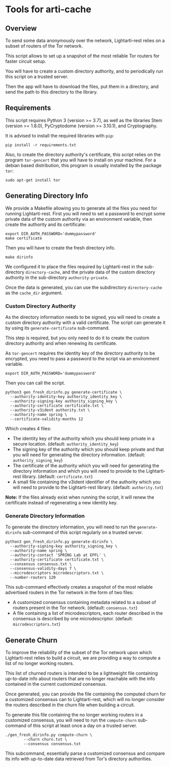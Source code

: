 # Tools for arti-cache

## Overview

To send some data anonymously over the network, Lightarti-rest relies on a
subset of routers of the Tor network.

This script allows to set up a snapshot of the most reliable Tor routers
for faster circuit setup.

You will have to create a custom directory authority, and to periodically
run this script on a trusted server.

Then the app will have to download the files, put them in a directory,
and send the path to this directory to the library.

## Requirements

This script requires Python 3 (version >= 3.7), as well as
the libraries Stem (version >= 1.8.0), PyCryptodome
(version >= 3.10.1), and Cryptography.

It is advised to install the required libraries with `pip`:

```
pip install -r requirements.txt
```

Also, to create the directory authority's certificate, this script
relies on the program `tor-gencert` that you will have to install on
your machine. For a debian based distribution, this program is usually
installed by the package `tor`:

```
sudo apt-get install tor
```

## Generating Directory Info

We provide a Makefile allowing you to generate all the files you need
for running Lightarti-rest. First you will need to set a password to encrypt
some private data of the custom authority via an environment variable,
then create the authority and its certificate:

```
export DIR_AUTH_PASSWORD='dummypassword'
make certificate
```

Then you will have to create the fresh directory info.

```
make dirinfo
```

We configured it to place the files required by Lightarti-rest in the
sub-directory `directory-cache`, and the private data of the custom
directory authority in the sub-directory `authority-private`.

Once the data is generated, you can use the subdirectory `directory-cache`
as the `cache_dir` argument.

### Custom Directory Authority

As the directory information needs to be signed, you will need to
create a custom directory authority with a valid certificate. The
script can generate it by using its `generate-certificate`
sub-command.

This step is required, but you only need to do it to create the
custom directory authority and when renewing its certificate.

As `tor-gencert` requires the identity key of the directory
authority to be encrypted, you need to pass a password to the script
via an environment variable.

```
export DIR_AUTH_PASSWORD='dummypassword'
```

Then you can call the script.

```
python3 gen_fresh_dirinfo.py generate-certificate \
  --authority-identity-key authority_identity_key \
  --authority-signing-key authority_signing_key \
  --authority-certificate certificate.txt \
  --authority-v3ident authority.txt \
  --authority-name spring \
  --certificate-validity-months 12
```

Which creates 4 files:

- The identity key of the authority which you should keep private in a
  secure location. (default: `authority_identity_key`)
- The signing key of the authority which you should keep private and
  that you will need for generating the directory information.
  (default: `authority_signing_key`)
- The certificate of the authority which you will need for generating
  the directory information and which you will need to provide to the
  Lightarti-rest library. (default: `certificate.txt`)
- A small file containing the v3ident identifier of the authority which
  you will need to provide to the Lightarti-rest library. (default:
  `authority.txt`)

**Note:** If the files already exist when running the script, it will
renew the certificate instead of regenerating a new identity key.


### Generate Directory Information

To generate the directory information, you will need to run the
`generate-dirinfo` sub-command of this script regularly on a trusted
server.

```
python3 gen_fresh_dirinfo.py generate-dirinfo \
  --authority-signing-key authority_signing_key \
  --authority-name spring \
  --authority-contact 'SPRING Lab at EPFL' \
  --authority-certificate certificate.txt \
  --consensus consensus.txt \
  --consensus-validity-days 7 \
  --microdescriptors microdescriptors.txt \
  --number-routers 120
```

This sub-command effectively creates a snapshot of the most
reliable advertised routers in the Tor network in the form of two files:

- A customized consensus containing metadata related to a subset of
  routers present in the Tor network. (default: `consensus.txt`)
- A file containing a list of microdescriptors, each router described
  in the consensus is described by one microdescriptor. (default:
  `microdescriptors.txt`)


## Generate Churn

To improve the reliability of the subset of the Tor network upon which
Lightarti-rest relies to build a circuit, we are providing a way to compute
a list of no longer working routers.

This list of churned routers is intended to be a lightweight file containing
up-to-date info about routers that are no longer reachable with the info
contained in the current customized consensus.

Once generated, you can provide the file containing the computed churn for a
customized consensus can to Lightarti-rest, which will no longer consider the
routers described in the churn file when building a circuit.

To generate this file containing the no longer working routers in a customized
consensus, you will need to run the `compute-churn` sub-command of this script
at least once a day on a trusted server.

```
./gen_fresh_dirinfo.py compute-churn \
		--churn churn.txt \
		--consensus consensus.txt
```

This subcommand, essentially parse a customized consensus and compare its info
with up-to-date data retrieved from Tor's directory authorities.
